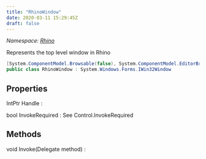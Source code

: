 ```yaml
---
title: "RhinoWindow"
date: 2020-03-11 15:29:45Z
draft: false
---
```


*Namespace: [Rhino](../)*

Represents the top level window in Rhino
```cs
[System.ComponentModel.Browsable(false), System.ComponentModel.EditorBrowsable(System.ComponentModel.EditorBrowsableState.Never)]
public class RhinoWindow : System.Windows.Forms.IWin32Window
```
## Properties

IntPtr Handle
: 

bool InvokeRequired
: See Control.InvokeRequired
## Methods

void Invoke(Delegate method)
: 
